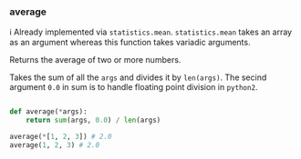 ### average

:information_source: Already implemented via `statistics.mean`. `statistics.mean` takes an array as an argument whereas this function takes variadic arguments.

Returns the average of two or more numbers.

Takes the sum of all the `args` and divides it by `len(args)`. The secind argument `0.0` in sum is to handle floating point division in `python2`.

```python

def average(*args):
    return sum(args, 0.0) / len(args)
```

``` python
average(*[1, 2, 3]) # 2.0
average(1, 2, 3) # 2.0
```